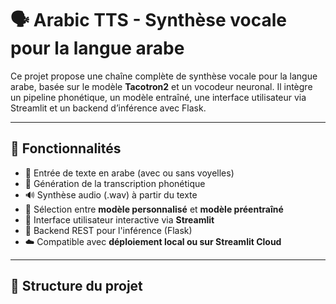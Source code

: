 # 🗣️ Arabic TTS - Synthèse vocale pour la langue arabe

Ce projet propose une chaîne complète de synthèse vocale pour la langue arabe, basée sur le modèle **Tacotron2** et un vocodeur neuronal. Il intègre un pipeline phonétique, un modèle entraîné, une interface utilisateur via Streamlit et un backend d’inférence avec Flask.

---

## 📌 Fonctionnalités

- 🔡 Entrée de texte en arabe (avec ou sans voyelles)
- 📜 Génération de la transcription phonétique
- 🔊 Synthèse audio (.wav) à partir du texte
- 🧠 Sélection entre **modèle personnalisé** et **modèle préentraîné**
- 💬 Interface utilisateur interactive via **Streamlit**
- 🔁 Backend REST pour l'inférence (Flask)
- ☁️ Compatible avec **déploiement local ou sur Streamlit Cloud**

---

## 📂 Structure du projet

